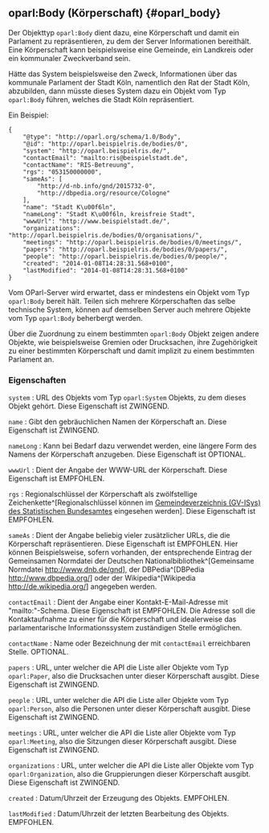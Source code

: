 oparl:Body (Körperschaft)   {#oparl_body}
------------------------

Der Objekttyp `oparl:Body` dient dazu, eine Körperschaft und damit ein
Parlament zu repräsentieren, zu dem der Server Informationen bereithält.
Eine Körperschaft kann beispielsweise eine Gemeinde, ein Landkreis oder 
ein kommunaler Zweckverband sein.

Hätte das System beispielsweise den Zweck, Informationen über das kommunale
Parlament der Stadt Köln, namentlich den Rat der Stadt Köln, abzubilden,
dann müsste dieses System dazu ein Objekt vom Typ `oparl:Body` führen, welches
die Stadt Köln repräsentiert.

Ein Beispiel:

~~~~~  {#oparlbody_ex1 .json}
{
    "@type": "http://oparl.org/schema/1.0/Body",
    "@id": "http://oparl.beispielris.de/bodies/0",
    "system": "http://oparl.beispielris.de/",
    "contactEmail": "mailto:ris@beispielstadt.de",
    "contactName": "RIS-Betreuung",
    "rgs": "053150000000",
    "sameAs": [
        "http://d-nb.info/gnd/2015732-0",
        "http://dbpedia.org/resource/Cologne"
    ],
    "name": "Stadt K\u00f6ln",
    "nameLong": "Stadt K\u00f6ln, kreisfreie Stadt",
    "wwwUrl": "http://www.beispielstadt.de/",
    "organizations": "http://oparl.beispielris.de/bodies/0/organisations/",
    "meetings": "http://oparl.beispielris.de/bodies/0/meetings/",
    "papers": "http://oparl.beispielris.de/bodies/0/papers/",
    "people": "http://oparl.beispielris.de/bodies/0/people/",
    "created": "2014-01-08T14:28:31.568+0100",
    "lastModified": "2014-01-08T14:28:31.568+0100"
}
~~~~~

Vom OParl-Server wird erwartet, dass er mindestens
ein Objekt vom Typ `oparl:Body` bereit hält. Teilen sich mehrere Körperschaften
das selbe technische System, können auf demselben Server auch mehrere
Objekte vom Typ `oparl:Body` beherbergt werden.

Über die Zuordnung zu einem bestimmten `oparl:Body` Objekt zeigen andere
Objekte, wie beispielsweise Gremien oder Drucksachen, ihre Zugehörigkeit
zu einer bestimmten Körperschaft und damit implizit zu einem bestimmten
Parlament an.

### Eigenschaften

`system`
:   URL des Objekts vom Typ `oparl:System` Objekts, zu dem dieses Objekt gehört. 
    Diese Eigenschaft ist ZWINGEND.

`name`
:   Gibt den gebräuchlichen Namen der Körperschaft an.
    Diese Eigenschaft ist ZWINGEND.

`nameLong`
:   Kann bei Bedarf dazu verwendet werden, eine längere Form des 
    Namens der Körperschaft anzugeben. Diese Eigenschaft ist OPTIONAL.

`wwwUrl`
:   Dient der Angabe der WWW-URL der Körperschaft.
    Diese Eigenschaft ist EMPFOHLEN.

`rgs`
:   Regionalschlüssel der Körperschaft als zwölfstellige Zeichenkette^[Regionalschlüssel können im [Gemeindeverzeichnis (GV-ISys) des Statistischen Bundesamtes](https://www.destatis.de/DE/ZahlenFakten/LaenderRegionen/Regionales/Gemeindeverzeichnis/Gemeindeverzeichnis.html) eingesehen werden].
    Diese Eigenschaft ist EMPFOHLEN.

`sameAs`
:   Dient der Angabe beliebig vieler zusätzlicher URLs, die die Körperschaft
    repräsentieren. Diese Eigenschaft ist EMPFOHLEN. Hier können Beispielsweise,
    sofern vorhanden, der entsprechende Eintrag der Gemeinsamen Normdatei der Deutschen Nationalbibliothek^[Gemeinsame Normdatei <http://www.dnb.de/gnd>],
    der DBPedia^[DBPedia <http://www.dbpedia.org/>] oder der Wikipedia^[Wikipedia <http://de.wikipedia.org/>] angegeben werden.

`contactEmail`
:   Dient der Angabe einer Kontakt-E-Mail-Adresse mit "mailto:"-Schema. Diese Eigenschaft
    ist EMPFOHLEN. Die Adresse soll die Kontaktaufnahme zu einer für die Körperschaft
    und idealerweise das parlamentarische Informationssystem zuständigen Stelle
    ermöglichen.

`contactName`
:   Name oder Bezeichnung der mit `contactEmail` erreichbaren Stelle. OPTIONAL.

`papers`
:   URL, unter welcher die API die Liste aller Objekte vom Typ `oparl:Paper`,
    also die Drucksachen unter dieser Körperschaft ausgibt.
    Diese Eigenschaft ist ZWINGEND.

`people`
:   URL, unter welcher die API die Liste aller Objekte vom Typ `oparl:Person`,
    also die Personen unter dieser Körperschaft ausgibt.
    Diese Eigenschaft ist ZWINGEND.

`meetings`
:   URL, unter welcher die API die Liste aller Objekte vom Typ `oparl:Meeting`,
    also die Sitzungen dieser Körperschaft ausgibt.
    Diese Eigenschaft ist ZWINGEND.

`organizations`
:   URL, unter welcher die API die Liste aller Objekte vom Typ `oparl:Organization`,
    also die Gruppierungen dieser Körperschaft ausgibt.
    Diese Eigenschaft ist ZWINGEND.

`created`
:   Datum/Uhrzeit der Erzeugung des Objekts. EMPFOHLEN.

`lastModified`
:   Datum/Uhrzeit der letzten Bearbeitung des Objekts. EMPFOHLEN.
